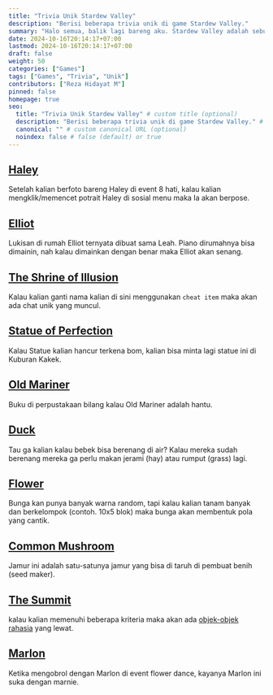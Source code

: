 ```yaml
---
title: "Trivia Unik Stardew Valley"
description: "Berisi beberapa trivia unik di game Stardew Valley."
summary: "Halo semua, balik lagi bareng aku. Stardew Valley adalah sebuah game yang dibuat oleh seorang developer antusias ConcernedApe. Karena aku gabut jadi aku mau share ke kalian beberapa Trivia unik menurutku di game Stardew Valley."
date: 2024-10-16T20:14:17+07:00
lastmod: 2024-10-16T20:14:17+07:00
draft: false
weight: 50
categories: ["Games"]
tags: ["Games", "Trivia", "Unik"]
contributors: ["Reza Hidayat M"]
pinned: false
homepage: true
seo:
  title: "Trivia Unik Stardew Valley" # custom title (optional)
  description: "Berisi beberapa trivia unik di game Stardew Valley." # custom description (recommended)
  canonical: "" # custom canonical URL (optional)
  noindex: false # false (default) or true
---
```

## [Haley](https://stardewvalleywiki.com/Haley)
Setelah kalian berfoto bareng Haley di event 8 hati, kalau kalian mengklik/memencet potrait Haley di sosial menu maka Ia akan berpose.

## [Elliot](https://stardewvalleywiki.com/Elliott%27s_Cabin)
Lukisan di rumah Elliot ternyata dibuat sama Leah.
Piano dirumahnya bisa dimainin, nah kalau dimainkan dengan benar maka Elliot akan senang.

## [The Shrine of Illusion](https://stardewvalleywiki.com/The_Shrine_of_Illusions)
Kalau kalian ganti nama kalian di sini menggunakan `cheat item` maka akan ada chat unik yang muncul.

## [Statue of Perfection](https://stardewvalleywiki.com/Statue_Of_Perfection)
Kalau Statue kalian hancur terkena bom, kalian bisa minta lagi statue ini di Kuburan Kakek.

## [Old Mariner](https://stardewvalleywiki.com/Old_Mariner)
Buku di perpustakaan bilang kalau Old Mariner adalah hantu.

## [Duck](https://stardewvalleywiki.com/Duck)
Tau ga kalian kalau bebek bisa berenang di air? Kalau mereka sudah berenang mereka ga perlu makan jerami (hay) atau rumput (grass) lagi.

## [Flower](https://stardewvalleywiki.com/Flowers)
Bunga kan punya banyak warna random, tapi kalau kalian tanam banyak dan berkelompok (contoh. 10x5 blok) maka bunga akan membentuk pola yang cantik.

## [Common Mushroom](https://stardewvalleywiki.com/Common_Mushroom)
Jamur ini adalah satu-satunya jamur yang bisa di taruh di pembuat benih (seed maker).

## [The Summit](https://stardewvalleywiki.com/The_Summit)
kalau kalian memenuhi beberapa kriteria maka akan ada [objek-objek rahasia](https://stardewvalleywiki.com/Secrets#Summit) yang lewat.

## [Marlon](https://stardewvalleywiki.com/Marlon)
Ketika mengobrol dengan Marlon di event flower dance, kayanya Marlon ini suka dengan marnie.
